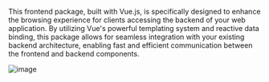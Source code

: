 This frontend package, built with Vue.js, is specifically designed to enhance the browsing experience for clients accessing the backend of your web application. By utilizing Vue's powerful templating system and reactive data binding, this package allows for seamless integration with your existing backend architecture, enabling fast and efficient communication between the frontend and backend components. 

![image](https://user-images.githubusercontent.com/22079016/225303498-2e8ffd83-2fb1-4c5c-adc1-74bbf10cf5cd.png)
